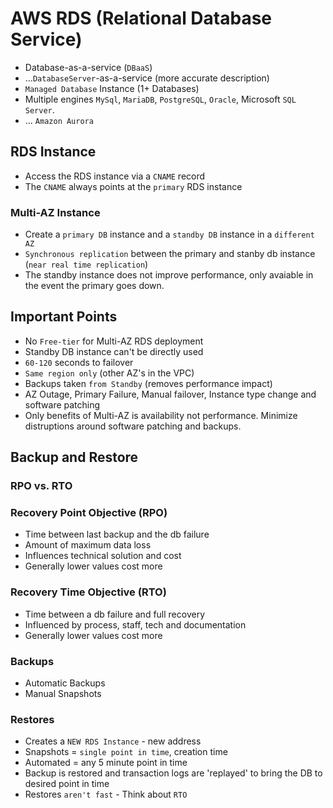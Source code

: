 # AWS RDS (Relational Database Service)

- Database-as-a-service (`DBaaS`)
- ...`DatabaseServer`-as-a-service (more accurate description)
- `Managed Database` Instance (1+ Databases)
- Multiple engines `MySql`, `MariaDB`, `PostgreSQL`, `Oracle`, Microsoft `SQL Server`.
- ... `Amazon Aurora`

## RDS Instance

- Access the RDS instance via a `CNAME` record
- The `CNAME` always points at the `primary` RDS instance

### Multi-AZ Instance

- Create a `primary DB` instance and a `standby DB` instance in a `different AZ`
- `Synchronous replication` between the primary and stanby db instance (`near real time replication`)
- The standby instance does not improve performance, only avaiable in the event the primary goes down.

## Important Points

- No `Free-tier` for Multi-AZ RDS deployment
- Standby DB instance can't be directly used
- `60-120` seconds to failover
- `Same region only` (other AZ's in the VPC)
- Backups taken `from Standby` (removes performance impact)
- AZ Outage, Primary Failure, Manual failover, Instance type change and software patching
- Only benefits of Multi-AZ is availability not performance. Minimize distruptions around software patching and backups.

## Backup and Restore

### RPO vs. RTO

### Recovery Point Objective (RPO)

- Time between last backup and the db failure
- Amount of maximum data loss
- Influences technical solution and cost
- Generally lower values cost more

### Recovery Time Objective (RTO)

- Time between a db failure and full recovery
- Influenced by process, staff, tech and documentation
- Generally lower values cost more

### Backups

- Automatic Backups
- Manual Snapshots

### Restores

- Creates a `NEW RDS Instance` - new address
- Snapshots = `single point in time`, creation time
- Automated = any 5 minute point in time
- Backup is restored and transaction logs are 'replayed' to bring the DB to desired point in time
- Restores `aren't fast` - Think about `RTO`